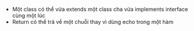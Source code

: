 - Một class có thể vừa extends một class cha vừa implements interface cùng một lúc
- Return có thể trả về một chuỗi thay vì dùng echo trong một hàm